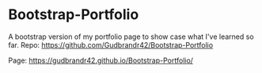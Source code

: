 # Bootstrap-Portfolio

A bootstrap version of my portfolio page to show case what I've learned so far.
Repo: https://github.com/Gudbrandr42/Bootstrap-Portfolio

Page: https://gudbrandr42.github.io/Bootstrap-Portfolio/
